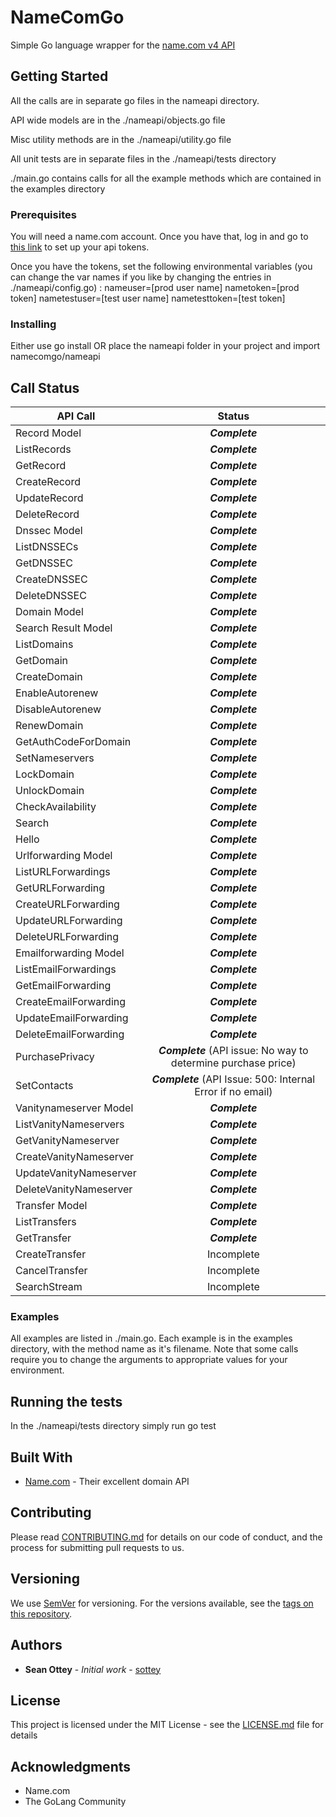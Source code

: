 # NameComGo

Simple Go language wrapper for the [name.com v4 API](https://www.name.com/api-docs)

## Getting Started

All the calls are in separate go files in the nameapi directory.

API wide models are in the ./nameapi/objects.go file

Misc utility methods are in the ./nameapi/utility.go file

All unit tests are in separate files in the ./nameapi/tests directory

./main.go contains calls for all the example methods which are contained in the examples directory

### Prerequisites

You will need a name.com account. Once you have that, log in and go to [this link](https://www.name.com/account/settings/api) to set up your api tokens.

Once you have the tokens, set the following environmental variables (you can change the var names if you like by changing the entries in ./nameapi/config.go)   :
nameuser=[prod user name]
nametoken=[prod token]
nametestuser=[test user name]
nametesttoken=[test token]

### Installing

Either use go install OR place the nameapi folder in your project and import namecomgo/nameapi

## Call Status

| API Call      | Status
| ------------- |:-------------:
|Record Model | ***Complete***
|ListRecords | ***Complete***
|GetRecord | ***Complete***
|CreateRecord | ***Complete***
|UpdateRecord | ***Complete***
|DeleteRecord | ***Complete***
|Dnssec Model | ***Complete***
|ListDNSSECs | ***Complete***
|GetDNSSEC | ***Complete***
|CreateDNSSEC | ***Complete***
|DeleteDNSSEC | ***Complete***
|Domain Model | ***Complete***
|Search Result Model | ***Complete***
|ListDomains | ***Complete***
|GetDomain | ***Complete***
|CreateDomain | ***Complete***
|EnableAutorenew | ***Complete***
|DisableAutorenew | ***Complete***
|RenewDomain | ***Complete***
|GetAuthCodeForDomain | ***Complete***
|SetNameservers | ***Complete***
|LockDomain | ***Complete***
|UnlockDomain | ***Complete***
|CheckAvailability | ***Complete***
|Search | ***Complete***
|Hello | ***Complete***
|Urlforwarding Model | ***Complete***
|ListURLForwardings | ***Complete***
|GetURLForwarding | ***Complete***
|CreateURLForwarding | ***Complete***
|UpdateURLForwarding | ***Complete***
|DeleteURLForwarding | ***Complete***
|Emailforwarding Model | ***Complete***
|ListEmailForwardings | ***Complete***
|GetEmailForwarding | ***Complete***
|CreateEmailForwarding | ***Complete***
|UpdateEmailForwarding | ***Complete***
|DeleteEmailForwarding | ***Complete***
|PurchasePrivacy | ***Complete*** (API issue: No way to determine purchase price)
|SetContacts | ***Complete*** (API Issue: 500: Internal Error if no email)
|Vanitynameserver Model | ***Complete***
|ListVanityNameservers | ***Complete***
|GetVanityNameserver | ***Complete***
|CreateVanityNameserver | ***Complete***
|UpdateVanityNameserver | ***Complete***
|DeleteVanityNameserver | ***Complete***
|Transfer Model | ***Complete***
|ListTransfers | ***Complete***
|GetTransfer | ***Complete***
|CreateTransfer | Incomplete
|CancelTransfer | Incomplete
|SearchStream | Incomplete


### Examples

All examples are listed in ./main.go. Each example is in the examples directory, with the method name as it's filename. Note that some calls require you to change the arguments to appropriate values for your environment.

## Running the tests

In the ./nameapi/tests directory simply run go test

## Built With

* [Name.com](http://www.name.com/) - Their excellent domain API

## Contributing

Please read [CONTRIBUTING.md](https://gist.github.com/PurpleBooth/b24679402957c63ec426) for details on our code of conduct, and the process for submitting pull requests to us.

## Versioning

We use [SemVer](http://semver.org/) for versioning. For the versions available, see the [tags on this repository](https://github.com/your/project/tags).

## Authors

* **Sean Ottey** - *Initial work* - [sottey](https://github.com/sottey)

## License

This project is licensed under the MIT License - see the [LICENSE.md](LICENSE.md) file for details

## Acknowledgments

* Name.com
* The GoLang Community
